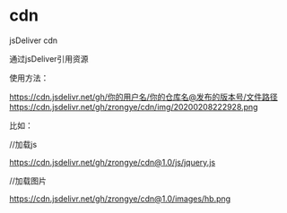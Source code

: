 # cdn
jsDeliver cdn

通过jsDeliver引用资源

使用方法：

https://cdn.jsdelivr.net/gh/你的用户名/你的仓库名@发布的版本号/文件路径
https://cdn.jsdelivr.net/gh/zrongye/cdn/img/20200208222928.png

比如：

//加载js

https://cdn.jsdelivr.net/gh/zrongye/cdn@1.0/js/jquery.js

//加载图片

https://cdn.jsdelivr.net/gh/zrongye/cdn@1.0/images/hb.png
